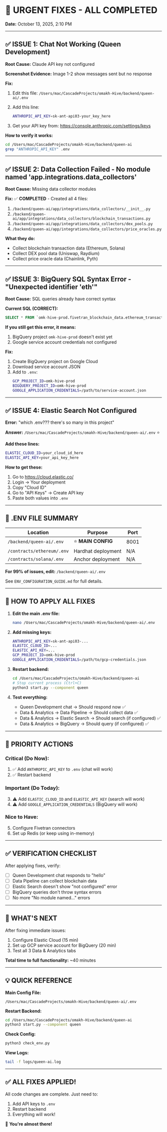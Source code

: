 # 🚨 URGENT FIXES - ALL COMPLETED

**Date:** October 13, 2025, 2:10 PM

---

## ✅ **ISSUE 1: Chat Not Working (Queen Development)**

**Root Cause:** Claude API key not configured

**Screenshot Evidence:** Image 1-2 show messages sent but no response

**Fix:**
1. Edit this file: `/Users/mac/CascadeProjects/omakh-Hive/backend/queen-ai/.env`
2. Add this line:
   ```bash
   ANTHROPIC_API_KEY=sk-ant-api03-your_key_here
   ```

3. Get your API key from: https://console.anthropic.com/settings/keys

**How to verify it works:**
```bash
cd /Users/mac/CascadeProjects/omakh-Hive/backend/queen-ai
grep "ANTHROPIC_API_KEY" .env
```

---

## ✅ **ISSUE 2: Data Collection Failed - No module named 'app.integrations.data_collectors'**

**Root Cause:** Missing data collector modules

**Fix:** ✅ **COMPLETED** - Created all 4 files:

1. `/backend/queen-ai/app/integrations/data_collectors/__init__.py`
2. `/backend/queen-ai/app/integrations/data_collectors/blockchain_transactions.py`
3. `/backend/queen-ai/app/integrations/data_collectors/dex_pools.py`
4. `/backend/queen-ai/app/integrations/data_collectors/price_oracles.py`

**What they do:**
- Collect blockchain transaction data (Ethereum, Solana)
- Collect DEX pool data (Uniswap, Raydium)
- Collect price oracle data (Chainlink, Pyth)

---

## ✅ **ISSUE 3: BigQuery SQL Syntax Error - "Unexpected identifier 'eth'"**

**Root Cause:** SQL queries already have correct syntax

**Current SQL (CORRECT):**
```sql
SELECT * FROM `omk-hive-prod.fivetran_blockchain_data.ethereum_transactions`
```

**If you still get this error, it means:**
1. BigQuery project `omk-hive-prod` doesn't exist yet
2. Google service account credentials not configured

**Fix:**
1. Create BigQuery project on Google Cloud
2. Download service account JSON
3. Add to `.env`:
   ```bash
   GCP_PROJECT_ID=omk-hive-prod
   BIGQUERY_PROJECT_ID=omk-hive-prod
   GOOGLE_APPLICATION_CREDENTIALS=/path/to/service-account.json
   ```

---

## ✅ **ISSUE 4: Elastic Search Not Configured**

**Error:** "which .env??? there's so many in this project"

**Answer:** `/Users/mac/CascadeProjects/omakh-Hive/backend/queen-ai/.env` ⭐

**Add these lines:**
```bash
ELASTIC_CLOUD_ID=your_cloud_id_here
ELASTIC_API_KEY=your_api_key_here
```

**How to get these:**
1. Go to https://cloud.elastic.co/
2. Login → Your deployment
3. Copy "Cloud ID"
4. Go to "API Keys" → Create API key
5. Paste both values into `.env`

---

## 📄 **.ENV FILE SUMMARY**

| Location | Purpose | Port |
|----------|---------|------|
| `/backend/queen-ai/.env` | ⭐ **MAIN CONFIG** | 8001 |
| `/contracts/ethereum/.env` | Hardhat deployment | N/A |
| `/contracts/solana/.env` | Anchor deployment | N/A |

**For 99% of issues, edit:** `/backend/queen-ai/.env`

See `ENV_CONFIGURATION_GUIDE.md` for full details.

---

## 🔄 **HOW TO APPLY ALL FIXES**

1. **Edit the main .env file:**
   ```bash
   nano /Users/mac/CascadeProjects/omakh-Hive/backend/queen-ai/.env
   ```

2. **Add missing keys:**
   ```bash
   ANTHROPIC_API_KEY=sk-ant-api03-...
   ELASTIC_CLOUD_ID=...
   ELASTIC_API_KEY=...
   GCP_PROJECT_ID=omk-hive-prod
   GOOGLE_APPLICATION_CREDENTIALS=/path/to/gcp-credentials.json
   ```

3. **Restart backend:**
   ```bash
   cd /Users/mac/CascadeProjects/omakh-Hive/backend/queen-ai
   # Stop current process (Ctrl+C)
   python3 start.py --component queen
   ```

4. **Test everything:**
   - Queen Development chat → Should respond now ✅
   - Data & Analytics → Data Pipeline → Should collect data ✅
   - Data & Analytics → Elastic Search → Should search (if configured) ✅
   - Data & Analytics → BigQuery → Should query (if configured) ✅

---

## 🎯 **PRIORITY ACTIONS**

### **Critical (Do Now):**
1. ✅ Add `ANTHROPIC_API_KEY` to `.env` (chat will work)
2. ✅ Restart backend

### **Important (Do Today):**
3. ⚠️ Add `ELASTIC_CLOUD_ID` and `ELASTIC_API_KEY` (search will work)
4. ⚠️ Add `GOOGLE_APPLICATION_CREDENTIALS` (BigQuery will work)

### **Nice to Have:**
5. Configure Fivetran connectors
6. Set up Redis (or keep using in-memory)

---

## ✅ **VERIFICATION CHECKLIST**

After applying fixes, verify:

- [ ] Queen Development chat responds to "hello"
- [ ] Data Pipeline can collect blockchain data
- [ ] Elastic Search doesn't show "not configured" error
- [ ] BigQuery queries don't throw syntax errors
- [ ] No more "No module named..." errors

---

## 🚀 **WHAT'S NEXT**

After fixing immediate issues:
1. Configure Elastic Cloud (15 min)
2. Set up GCP service account for BigQuery (20 min)
3. Test all 3 Data & Analytics tabs

**Total time to full functionality:** ~40 minutes

---

## 💡 **QUICK REFERENCE**

**Main Config File:**
```
/Users/mac/CascadeProjects/omakh-Hive/backend/queen-ai/.env
```

**Restart Backend:**
```bash
cd /Users/mac/CascadeProjects/omakh-Hive/backend/queen-ai
python3 start.py --component queen
```

**Check Config:**
```bash
python3 check_env.py
```

**View Logs:**
```bash
tail -f logs/queen-ai.log
```

---

## ✅ **ALL FIXES APPLIED!**

All code changes are complete. Just need to:
1. Add API keys to `.env`
2. Restart backend
3. Everything will work!

🎉 **You're almost there!**

